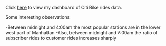Click [here](https://public.tableau.com/profile/alex.matthiessen#!/vizhome/Citi_Bike_HW/Dashboard1) to view my dashboard of Citi Bike rides data.

Some interesting observations:

-Between midnight and 4:00am the most popular stations are in the lower west part of Manhattan
-Also, between midnight and 7:00am the ratio of subscriber rides to customer rides increases sharply